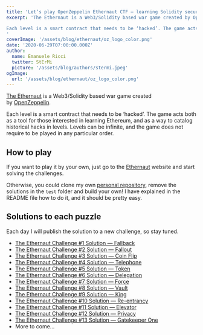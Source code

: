 ```yaml
---
title: 'Let’s play OpenZeppelin Ethernaut CTF — learning Solidity security while playing!'
excerpt: 'The Ethernaut is a Web3/Solidity based war game created by OpenZeppelin.

Each level is a smart contract that needs to be ‘hacked’. The game acts both as a tool for those interested in learning Ethereum, and as a way to catalog historical hacks in levels. Levels can be infinite, and the game does not require to be played in any particular order.
'
coverImage: '/assets/blog/ethernaut/oz_logo_color.png'
date: '2020-06-29T07:00:00.000Z'
author:
  name: Emanuele Ricci
  twitter: StErMi
  picture: '/assets/blog/authors/stermi.jpeg'
ogImage:
  url: '/assets/blog/ethernaut/oz_logo_color.png'
---
```


[The Ethernaut](https://ethernaut.openzeppelin.com/) is a Web3/Solidity based war game created by [OpenZeppelin](https://openzeppelin.com/).

Each level is a smart contract that needs to be ‘hacked’. The game acts both as a tool for those interested in learning Ethereum, and as a way to catalog historical hacks in levels. Levels can be infinite, and the game does not require to be played in any particular order.

## How to play

If you want to play it by your own, just go to the [Ethernaut](https://ethernaut.openzeppelin.com/) website and start solving the challenges.

Otherwise, you could clone my own [personal repository](https://github.com/StErMi/foundry-ethernaut), remove the solutions in the `test` folder and build your own! I have explained in the README file how to do it, and it should be pretty easy.

## Solutions to each puzzle

Each day I will publish the solution to a new challenge, so stay tuned.

- [The Ethernaut Challenge #1 Solution — Fallback](https://stermi.xyz/blog/ethernaut-challenge-1-solution-fallback)
- [The Ethernaut Challenge #2 Solution — Fallout](https://stermi.xyz/blog/ethernaut-challenge-2-solution-fallout)
- [The Ethernaut Challenge #3 Solution — Coin Flip](https://stermi.xyz/blog/ethernaut-challenge-3-solution-coin-flip)
- [The Ethernaut Challenge #4 Solution — Telephone](https://stermi.xyz/blog/ethernaut-challenge-4-solution-telephone)
- [The Ethernaut Challenge #5 Solution — Token](https://stermi.xyz/blog/ethernaut-challenge-5-solution-token)
- [The Ethernaut Challenge #6 Solution — Delegation](https://stermi.xyz/blog/ethernaut-challenge-6-solution-delegation)
- [The Ethernaut Challenge #7 Solution — Force](https://stermi.xyz/blog/ethernaut-challenge-7-solution-force)
- [The Ethernaut Challenge #8 Solution — Vault](https://stermi.xyz/blog/ethernaut-challenge-8-solution-vault)
- [The Ethernaut Challenge #9 Solution — King](https://stermi.xyz/blog/ethernaut-challenge-9-solution-king)
- [The Ethernaut Challenge #10 Solution — Re-entrancy](https://stermi.xyz/blog/ethernaut-challenge-10-solution-reentrancy)
- [The Ethernaut Challenge #11 Solution — Elevator](https://stermi.xyz/blog/ethernaut-challenge-11-solution-elevator)
- [The Ethernaut Challenge #12 Solution — Privacy](https://stermi.xyz/blog/ethernaut-challenge-12-solution-privacy)
- [The Ethernaut Challenge #13 Solution — Gatekeeper One](https://stermi.xyz/blog/ethernaut-challenge-13-solution-gatekeeper-one)
- More to come…
